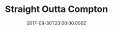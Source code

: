 ---
title: "Straight Outta Compton"
year: 2015
date: 2017-09-30T23:00:00.000Z
permalink: /almanac/movies/2017-10-01-straight-outta-compton/index.html
rating: 3
tmdbid: 277216
---